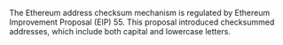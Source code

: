 The Ethereum address checksum mechanism is regulated by Ethereum Improvement Proposal (EIP) 55. This proposal introduced checksummed addresses, which include both capital and lowercase letters.
